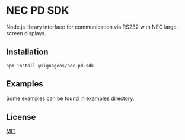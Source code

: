# NEC PD SDK

Node.js library interface for communication via RS232 with NEC large-screen displays.

## Installation

```
npm install @signageos/nec-pd-sdk
```

## Examples

Some examples can be found in [examples directory](examples).

## License

[MIT](LICENSE)
